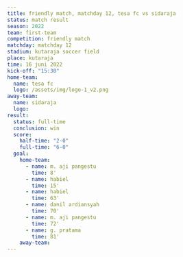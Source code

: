 ```yaml
---
title: friendly match, matchday 12, tesa fc vs sidaraja
status: match result
season: 2022
team: first-team
competition: friendly match
matchday: matchday 12
stadium: kutaraja soccer field
place: kutaraja
time: 16 juni 2022
kick-off: "15:30"
home-team:
  name: tesa fc
  logo: /assets/img/logo-1_v2.png
away-team:
  name: sidaraja
  logo: 
result:
  status: full-time
  conclusion: win
  score:
    half-time: "2-0"
    full-time: "6-0"
  goal:
    home-team:
      - name: m. aji pangestu
        time: 8'
      - name: habiel
        time: 15'
      - name: habiel
        time: 63'
      - name: danil ardiansyah
        time: 70'
      - name: m. aji pangestu
        time: 72'
      - name: g. pratama
        time: 81'
    away-team:
---
```

